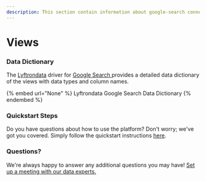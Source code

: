 ```yaml
---
description: This section contain information about google-search connector views information
---
```


# Views

### Data Dictionary

The [Lyftrondata](https://www.lyftrondata.com/) driver for [Google Search](None/)[ ](https://www.lyftrondata.com/integration/google-search/)provides a detailed data dictionary of the views with data types and column names.

{% embed url="None" %}
Lyftrondata Google Search Data Dictionary
{% endembed %}

### Quickstart Steps

Do you have questions about how to use the platform? Don't worry; we've got you covered. Simply follow the quickstart instructions [here](../README.md).

### Questions? <a href="#questions" id="questions"></a>

We're always happy to answer any additional questions you may have! [Set up a meeting with our data experts.](https://www.lyftrondata.com/book-a-meeting/)


